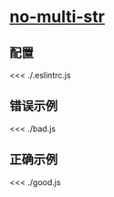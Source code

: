 # [no-multi-str](https://eslint.org/docs/rules/no-multi-str)

## 配置

<<< ./.eslintrc.js

## 错误示例

<<< ./bad.js

## 正确示例

<<< ./good.js
